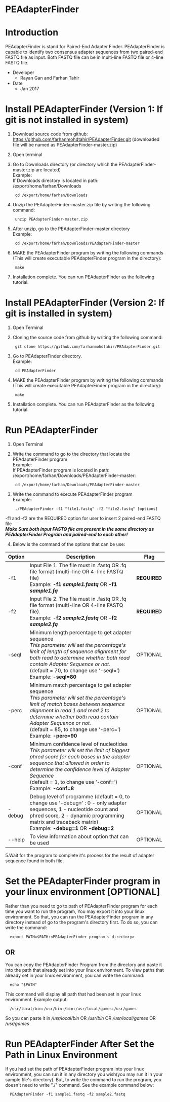 # PEAdapterFinder
# Introduction  
PEAdapterFinder is stand for Paired-End Adapter Finder. PEAdapterFinder is capable to  identify two consensus adapter sequences from two paired-end FASTQ file as input. Both FASTQ file can be in multi-line FASTQ file or 4-line FASTQ file.  

- Developer  
    - Rayan Gan and Farhan Tahir 
- Date  
    - Jan 2017  
    
# Install PEAdapterFinder (Version 1: If git is not installed in system)
1. Download source code from github: https://github.com/farhanmohdtahir/PEAdapterFinder.git (downloaded file will be named as PEAdapterFinder-master.zip)  
2. Open terminal  
3. Go to Downloads directory (or directory which the PEAdapterFinder-master.zip are located)  
   Example:  
    If Downloads directory is located in path: /export/home/farhan/Downloads  
    
        cd /export/home/farhan/Downloads 
            
4. Unzip the PEAdapterFinder-master.zip file by writing the following command:  

        unzip PEAdapterFinder-master.zip  

5. After unzip, go to the PEAdapterFinder-master directory  
   Example:  

        cd /export/home/farhan/Downloads/PEAdapterFinder-master  

6. MAKE the PEAdapterFinder program by writing the following commands (This will create executable PEAdapterFinder program in the directory):  
    
        make  

7. Installation complete. You can run PEAdapterFinder as the following tutorial.  

# Install PEAdapterFinder (Version 2: If git is installed in system)
1. Open Terminal  
2. Cloning the source code from github by writing the following command:  
   
        git clone https://github.com/farhanmohdtahir/PEAdapterFinder.git  

3. Go to PEAdapterFinder directory.  
   Example:

        cd PEAdapterFinder

4. MAKE the PEAdapterFinder program by writing the following commands (This will create executable PEAdapterFinder program in the directory):  
   
        make  

5. Installation complete. You can run PEAdapterFinder as the following tutorial.  

# Run PEAdapterFinder  
1. Open Terminal  
2. Write the command to go to the directory that locate the PEAdapterFinder program  
   Example:  
    If PEAdapterFinder program is located in path: /export/home/farhan/Downloads/PEAdapterFinder-master:  
    
        cd /export/home/farhan/Downloads/PEAdapterFinder-master  

3. Write the command to execute PEAdapterFinder program  
   Example:  
   
        ./PEAdapterFinder -f1 "file1.fastq" -f2 "file2.fastq" [options]  

 -f1 and -f2 are the REQUIRED option for user to insert 2 paired-end FASTQ file  
___Make Sure both input FASTQ file are present in the same directory as PEAdapterFinder Program and paired-end to each other!___  

4. Below is the command of the options that can be use:  

| Option | Description                                                                                                                                                                                                                   | Flag         |
|--------|-------------------------------------------------------------------------------------------------------------------------------------------------------------------------------------------------------------------------------|--------------|
| -f1    | Input File 1. The file must in .fastq OR .fq file format  (multi-line OR 4-line FASTQ file)<br/>  Example: __-f1 _sample1.fastq___ OR __-f1 _sample1.fq___                                                                         | __REQUIRED__ |
| -f2    | Input File 2. The file must in .fastq OR .fq file format  (multi-line OR 4-line FASTQ file).<br/>  Example: __-f2 _sample2.fastq___ OR __-f2 _sample2.fq___                                                                        | __REQUIRED__ |
| -seql  | Minimum length percentage to get adapter sequence <br/> _This parameter will set the percentage's limit of length of sequence alignment for both read to determine whether both read contain Adapter Sequence or not._<br/>  (default = 70, to change use ‘-seql=’)<br/> Example: __-seql=80__                                                                                                               | OPTIONAL     |
| -perc  | Minimum match percentage to get adapter sequence <br/>_This parameter will set the percentage's limit of match bases between sequence alignment in read 1 and read 2 to determine whether both read contain Adapter Sequence or not._<br/> (default = 85, to change use ‘-perc=’)<br/> Example: __-perc=90__                                                                                                                | OPTIONAL     |
| -conf  | Minimum confidence level of nucleotides<br/>_This parameter will set the limit of biggest phred score for each bases in the adapter sequence that allowed in order to determine the confidence level of Adapter Sequence_<br/> (default = 1, to change use ‘-conf=’)<br/> Example: __-conf=8__                                                                                                                           | OPTIONAL     |
| -debug | Debug level of programme (default = 0, to change use ‘-debug=’ : 0 - only adapter sequences, 1 - nucleotide count and phred score, 2 - dynamic programming matrix and traceback matrix)<br/> Example: __-debug=1__ OR __-debug=2__ | OPTIONAL     |
| --help | To view information about option that can be used                                                                                                                                                                             | OPTIONAL     |

5.Wait for the program to complete it's process for the result of adapter sequence found in both file. 

# Set the PEAdapterFinder program in your linux environment [OPTIONAL]
Rather than you need to go to path of PEAdapterFinder program for each time you want to run the program, You may export it into your linux environment. So that, you can run the PEAdapterFinder program in any directory instead of go to the program's directory first. To do so, you can write the command: 

      export PATH=$PATH:<PEAdapterFinder program's directory>

## OR

You can copy the PEAdapterFinder Program from the directory and paste it into the path that already set into your linux environment. To view paths that already set in your linux environment, you can write the command: 

      echo "$PATH"
      
This command will display all path that had been set in your linux environment. Example output: 

      /usr/local/bin:/usr/bin:/bin:/usr/local/games:/usr/games
      
So you can paste it in _/usr/local/bin_ OR _/usr/bin_ OR _/usr/local/games_ OR _/usr/games_

# Run PEAdapterFinder After Set the Path in Linux Environment

If you had set the path of PEAdapterFinder program into your linux environment, you can run it in any directory you wish(you may run it in your sample file's directory). But, to write the command to run the program, you doesn't need to write "./" command. See the example command below:

      PEAdapterFinder -f1 sample1.fastq -f2 sample2.fastq
      

